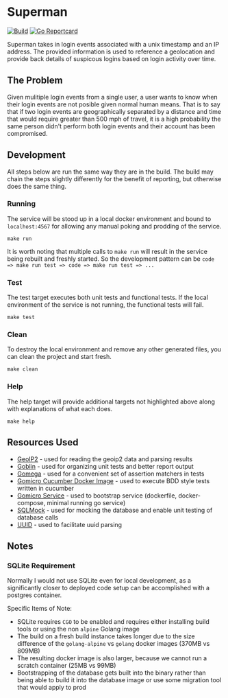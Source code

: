 # Superman
[![Build](https://github.com/dan9186/superman/workflows/Build/badge.svg?branch=master)](https://github.com/dan9186/superman/actions?query=workflow%3ABuild)
[![Go Reportcard](https://goreportcard.com/badge/github.com/dan9186/superman)](https://goreportcard.com/report/github.com/dan9186/superman)

Superman takes in login events associated with a unix timestamp and an IP address. The provided information is used to reference a geolocation and provide back details of suspicous logins based on login activity over time.

## The Problem

Given mulitiple login events from a single user, a user wants to know when their login events are not posible given normal human means. That is to say that if two login events are geographically separated by a distance and time that would require greater than 500 mph of travel, it is a high probability the same person didn't perform both login events and their account has been compromised.

## Development
All steps below are run the same way they are in the build. The build may chain the steps slightly differently for the benefit of reporting, but otherwise does the same thing.

### Running

The service will be stood up in a local docker environment and bound to `localhost:4567` for allowing any manual poking and prodding of the service.

```
make run
```

It is worth noting that multiple calls to `make run` will result in the service being rebuilt and freshly started. So the development pattern can be `code => make run test => code => make run test => ...`

### Test

The test target executes both unit tests and functional tests. If the local environment of the service is not running, the functional tests will fail.

```
make test
```

### Clean

To destroy the local environment and remove any other generated files, you can clean the project and start fresh.

```
make clean
```

### Help

The help target will provide additional targets not highlighted above along with explanations of what each does.

```
make help
```


## Resources Used

* [GeoIP2]("github.com/oschwald/geoip2-golang") - used for reading the geoip2 data and parsing results
* [Goblin](https://github.com/franela/goblin) - used for organizing unit tests and better report output
* [Gomega](https://github.com/onsi/gomega) - used for a convenient set of assertion matchers in tests
* [Gomicro Cucumber Docker Image](https://github.com/gomicro/docker-cucumber) - used to execute BDD style tests written in cucumber
* [Gomicro Service](https://github.com/gomicro/service) - used to bootstrap service (dockerfile, docker-compose, minimal running go service)
* [SQLMock](https://github.com/DATA-DOG/go-sqlmock) - used for mocking the database and enable unit testing of database calls
* [UUID](https://github.com/google/uuid) - used to facilitate uuid parsing

## Notes

### SQLite Requirement

Normally I would not use SQLite even for local development, as a significantly closer to deployed code setup can be accomplished with a postgres container.

Specific Items of Note:

* SQLite requires `CGO` to be enabled and requires either installing build tools or using the non `alpine` Golang image
* The build on a fresh build instance takes longer due to the size difference of the `golang-alpine` vs `golang` docker images (370MB vs 809MB)
* The resulting docker image is also larger, because we cannot run a scratch container (25MB vs 99MB)
* Bootstrapping of the database gets built into the binary rather than being able to build it into the database image or use some migration tool that would apply to prod
